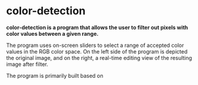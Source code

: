 # color-detection
**color-detection is a program that allows the user to filter out pixels with color values between a given range.**

The program uses on-screen sliders to select a range of accepted color values in the RGB color space. 
On the left side of the program is depicted the original image, and on the right, a real-time editing view of the resulting image after filter. 

The program is primarily built based on 
